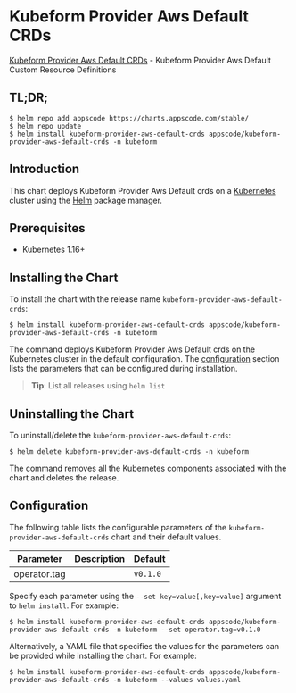 # Kubeform Provider Aws Default CRDs

[Kubeform Provider Aws Default CRDs](https://github.com/kubeform) - Kubeform Provider Aws Default Custom Resource Definitions

## TL;DR;

```console
$ helm repo add appscode https://charts.appscode.com/stable/
$ helm repo update
$ helm install kubeform-provider-aws-default-crds appscode/kubeform-provider-aws-default-crds -n kubeform
```

## Introduction

This chart deploys Kubeform Provider Aws Default crds on a [Kubernetes](http://kubernetes.io) cluster using the [Helm](https://helm.sh) package manager.

## Prerequisites

- Kubernetes 1.16+

## Installing the Chart

To install the chart with the release name `kubeform-provider-aws-default-crds`:

```console
$ helm install kubeform-provider-aws-default-crds appscode/kubeform-provider-aws-default-crds -n kubeform
```

The command deploys Kubeform Provider Aws Default crds on the Kubernetes cluster in the default configuration. The [configuration](#configuration) section lists the parameters that can be configured during installation.

> **Tip**: List all releases using `helm list`

## Uninstalling the Chart

To uninstall/delete the `kubeform-provider-aws-default-crds`:

```console
$ helm delete kubeform-provider-aws-default-crds -n kubeform
```

The command removes all the Kubernetes components associated with the chart and deletes the release.

## Configuration

The following table lists the configurable parameters of the `kubeform-provider-aws-default-crds` chart and their default values.

|  Parameter   | Description | Default  |
|--------------|-------------|----------|
| operator.tag |             | `v0.1.0` |


Specify each parameter using the `--set key=value[,key=value]` argument to `helm install`. For example:

```console
$ helm install kubeform-provider-aws-default-crds appscode/kubeform-provider-aws-default-crds -n kubeform --set operator.tag=v0.1.0
```

Alternatively, a YAML file that specifies the values for the parameters can be provided while
installing the chart. For example:

```console
$ helm install kubeform-provider-aws-default-crds appscode/kubeform-provider-aws-default-crds -n kubeform --values values.yaml
```
